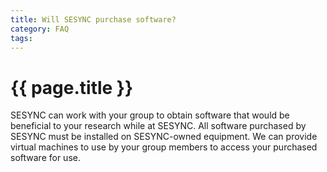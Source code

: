 ```yaml
---
title: Will SESYNC purchase software?
category: FAQ
tags:
---
```


# {{ page.title }}

SESYNC can work with your group to obtain software that would be beneficial to your research while at SESYNC. All software
purchased by SESYNC must be installed on SESYNC-owned equipment. We can provide virtual machines to use by your group members
to access your purchased software for use.
